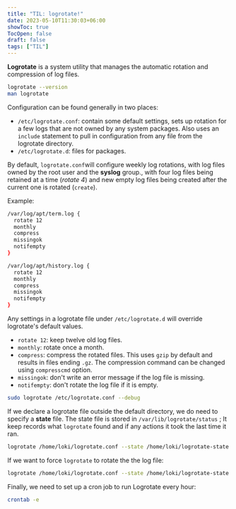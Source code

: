 ```yaml
---
title: "TIL: logrotate!"
date: 2023-05-10T11:30:03+06:00
showToc: true
TocOpen: false
draft: false
tags: ["TIL"]
---
```


**Logrotate** is a system utility that manages the automatic rotation and compression of log files.

```bash
logrotate --version
man logrotate
```

Configuration can be found generally in two places:

- `/etc/logrotate.conf`: contain some default settings, sets up rotation for a few logs that are not owned by any system packages. Also uses an `include` statement to pull in configuration from any file from the logrotate directory.
- `/etc/logrotate.d`: files for packages.

By default, `logrotate.conf`will configure weekly log rotations, with log files owned by the root user and the **syslog** group., with four log files being retained at a time (*rotate 4*) and new empty log files being created after the current one is rotated (`create`).

Example:

```bash
/var/log/apt/term.log {
  rotate 12
  monthly
  compress
  missingok
  notifempty
}

/var/log/apt/history.log {
  rotate 12
  monthly
  compress
  missingok
  notifempty
}
```

Any settings in a logrotate file under `/etc/logrotate.d` will override logrotate's default values.

- `rotate 12`: keep twelve old log files.
- `monthly`: rotate once a month.
- `compress`: compress the rotated files. This uses `gzip` by default and results in files ending `.gz`. The compression command can be changed using `compresscmd` option.
- `missingok`: don't write an error message if the log file is missing.
- `notifempty`: don't rotate the log file if it is empty.

```bash
sudo logrotate /etc/logrotate.conf --debug
```

If we declare a logrotate file outside the default directory, we do need to specify a **state** file. The state file is stored in `/var/lib/logrotate/status` ; It keep records what `logrotate` found and if any actions it took the last time it ran.

```bash
logrotate /home/loki/logrotate.conf --state /home/loki/logrotate-state --verbose
```

If we want to force `logrotate` to rotate the the log file:

```bash
logrotate /home/loki/logrotate.conf --state /home/loki/logrotate-state --verbose
```

Finally, we need to set up a cron job to run Logrotate every hour:

```bash
crontab -e
```

